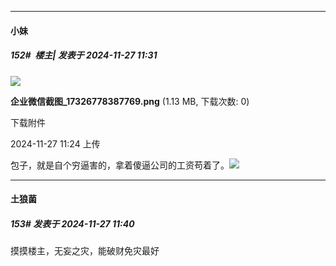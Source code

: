 ﻿
*****

####  小妹  
##### 152#         楼主| 发表于 2024-11-27 11:31

<img src="https://img.saraba1st.com/forum/202411/27/112400oggbjy1w3z3cv3bb.png" referrerpolicy="no-referrer">

<strong>企业微信截图_17326778387769.png</strong> (1.13 MB, 下载次数: 0)

下载附件

2024-11-27 11:24 上传

包子，就是自个穷逼害的，拿着傻逼公司的工资苟着了。<img src="https://static.saraba1st.com/image/smiley/face2017/212.png" referrerpolicy="no-referrer">


*****

####  土狼菌  
##### 153#       发表于 2024-11-27 11:40

摸摸楼主，无妄之灾，能破财免灾最好

